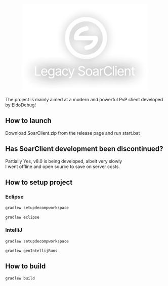 <p align="center"><img src="/.github/Resources/logo.png" alt="Legacy SoarClient" title="Legacy SoarClient"></p>
The project is mainly aimed at a modern and powerful PvP client developed by EldoDebug!

## How to launch
Download SoarClient.zip from the release page and run start.bat

## Has SoarClient development been discontinued?
Partially Yes, v8.0 is being developed, albeit very slowly  
I went offline and open source to save on server costs.

## How to setup project
### Eclipse
```
gradlew setupdecompworkspace
```
```
gradlew eclipse
```

### IntelliJ
```
gradlew setupdecompworkspace
```
```
gradlew genIntellijRuns
```

## How to build
```
gradlew build
```
